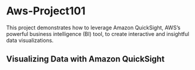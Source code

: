 # Aws-Project101
This project demonstrates how to leverage Amazon QuickSight, AWS’s powerful business intelligence (BI) tool, to create interactive and insightful data visualizations.


## Visualizing Data with Amazon QuickSight
